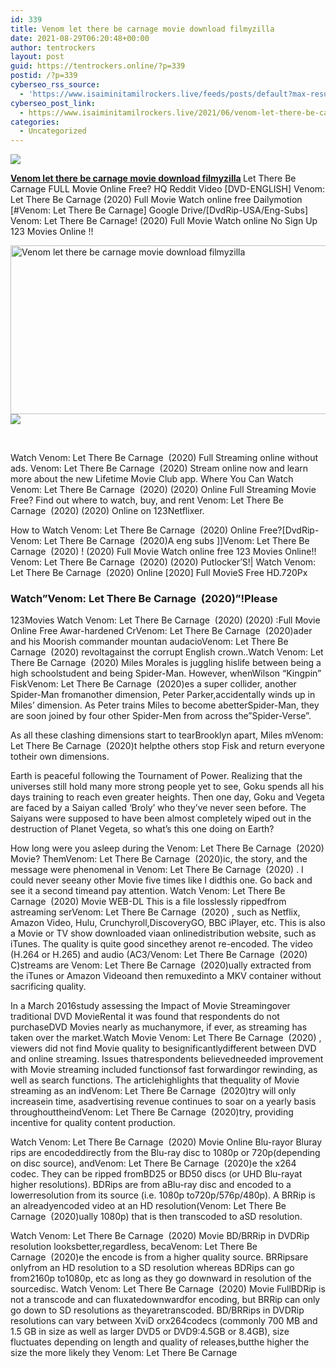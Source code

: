 ```yaml
---
id: 339
title: Venom let there be carnage movie download filmyzilla
date: 2021-08-29T06:20:48+00:00
author: tentrockers
layout: post
guid: https://tentrockers.online/?p=339
postid: /?p=339
cyberseo_rss_source:
  - 'https://www.isaiminitamilrockers.live/feeds/posts/default?max-results=150&start-index=1'
cyberseo_post_link:
  - https://www.isaiminitamilrockers.live/2021/06/venom-let-there-be-carnage-movie.html
categories:
  - Uncategorized
---
```

<div class="media_block">
  <img src="https://1.bp.blogspot.com/-ywUv0VgJUto/YNdDFLJ0-oI/AAAAAAAAA9U/KApkggn6xecoE1JjjiZ8lJ93gGtvvlSmACLcBGAsYHQ/s72-w539-h270-c/images-13-10.jpeg" class="media_thumbnail" />
</div>

<meta content="Venom let there be carnage movie download filmyzilla &nbsp; Let There Be Carnage FULL Movie Online Free? HQ Reddit Video [DVD-ENGLISH] Venom: Let..." name="twitter:description" />

  


<center>
</center>

**[Venom let there be carnage movie download filmyzilla](https://www.tamilrockers.co.nz/venom-2-let-there-be-carnage-full-movie-download-tamilrockers/)&nbsp;**<span face="&quot;Helvetica Neue&quot;, Verdana, Arial, &quot;ヒラギノ角ゴ Pro W3&quot;, &quot;Hiragino Kaku Gothic Pro&quot;, メイリオ, Meiryo, &quot;ＭＳ Ｐゴシック&quot;, &quot;ＭＳ ゴシック&quot;, &quot;Kozuka Gothic Pr6N&quot;, Osaka, &quot;MS PGothic&quot;, sans-serif">Let There Be Carnage FULL Movie Online Free? HQ Reddit Video [DVD-ENGLISH] Venom: Let There Be Carnage (2020) Full Movie Watch online free Dailymotion [#Venom: Let There Be Carnage] Google Drive/[DvdRip-USA/Eng-Subs] Venom: Let There Be Carnage! (2020) Full Movie Watch online No Sign Up 123 Movies Online !!</span>

<div class="separator">
  <a href="https://1.bp.blogspot.com/-ywUv0VgJUto/YNdDFLJ0-oI/AAAAAAAAA9U/KApkggn6xecoE1JjjiZ8lJ93gGtvvlSmACLcBGAsYHQ/s783/images-13-10.jpeg"><img loading="lazy" alt="Venom let there be carnage movie download filmyzilla" border="0" data-original-height="391" data-original-width="783" height="270" src="https://1.bp.blogspot.com/-ywUv0VgJUto/YNdDFLJ0-oI/AAAAAAAAA9U/KApkggn6xecoE1JjjiZ8lJ93gGtvvlSmACLcBGAsYHQ/w539-h270/images-13-10.jpeg" width="539" /></a>
</div>



<div class="separator">
  <a href="https://www.tamilrockers.co.nz/fast-and-furious-9-full-movie-download-in-tamilrockers/"><img border="0" data-original-height="250" data-original-width="300" src="https://1.bp.blogspot.com/-nfbzYVobUik/YMlpOerzdgI/AAAAAAAAA3Y/aAupsOUs_WMY6Lv7R1OtZhI6OqaRh-YAwCPcBGAYYCw/s0/e854879156f0849f3d27a89db88ed039.png" /></a>
</div>

<span face="&quot;Helvetica Neue&quot;, Verdana, Arial, &quot;ヒラギノ角ゴ Pro W3&quot;, &quot;Hiragino Kaku Gothic Pro&quot;, メイリオ, Meiryo, &quot;ＭＳ Ｐゴシック&quot;, &quot;ＭＳ ゴシック&quot;, &quot;Kozuka Gothic Pr6N&quot;, Osaka, &quot;MS PGothic&quot;, sans-serif"><br /></span>

<span face="&quot;Helvetica Neue&quot;, Verdana, Arial, &quot;ヒラギノ角ゴ Pro W3&quot;, &quot;Hiragino Kaku Gothic Pro&quot;, メイリオ, Meiryo, &quot;ＭＳ Ｐゴシック&quot;, &quot;ＭＳ ゴシック&quot;, &quot;Kozuka Gothic Pr6N&quot;, Osaka, &quot;MS PGothic&quot;, sans-serif">Watch Venom: Let There Be Carnage&nbsp;&nbsp;(2020) Full Streaming online without ads. Venom: Let There Be Carnage&nbsp;&nbsp;(2020) Stream online now and learn more about the new Lifetime Movie Club app. Where You Can Watch Venom: Let There Be Carnage&nbsp;&nbsp;(2020) (2020) Online Full Streaming Movie Free? Find out where to watch, buy, and rent Venom: Let There Be Carnage&nbsp;&nbsp;(2020) (2020) Online on 123Netflixer.</span>

<span face="&quot;Helvetica Neue&quot;, Verdana, Arial, &quot;ヒラギノ角ゴ Pro W3&quot;, &quot;Hiragino Kaku Gothic Pro&quot;, メイリオ, Meiryo, &quot;ＭＳ Ｐゴシック&quot;, &quot;ＭＳ ゴシック&quot;, &quot;Kozuka Gothic Pr6N&quot;, Osaka, &quot;MS PGothic&quot;, sans-serif">How to Watch Venom: Let There Be Carnage&nbsp;&nbsp;(2020) Online Free?[DvdRip-Venom: Let There Be Carnage&nbsp;&nbsp;(2020)A eng subs ]]Venom: Let There Be Carnage&nbsp;&nbsp;(2020) ! (2020) Full Movie Watch online free 123 Movies Online!! Venom: Let There Be Carnage&nbsp;&nbsp;(2020) (2020) Putlocker’S!| Watch Venom: Let There Be Carnage&nbsp;&nbsp;(2020) Online [2020] Full MovieS Free HD.720Px</span>

### **<span face="&quot;Helvetica Neue&quot;, Verdana, Arial, &quot;ヒラギノ角ゴ Pro W3&quot;, &quot;Hiragino Kaku Gothic Pro&quot;, メイリオ, Meiryo, &quot;ＭＳ Ｐゴシック&quot;, &quot;ＭＳ ゴシック&quot;, &quot;Kozuka Gothic Pr6N&quot;, Osaka, &quot;MS PGothic&quot;, sans-serif">Watch”Venom: Let There Be Carnage&nbsp;&nbsp;(2020)”!Please</span>**

<span face="&quot;Helvetica Neue&quot;, Verdana, Arial, &quot;ヒラギノ角ゴ Pro W3&quot;, &quot;Hiragino Kaku Gothic Pro&quot;, メイリオ, Meiryo, &quot;ＭＳ Ｐゴシック&quot;, &quot;ＭＳ ゴシック&quot;, &quot;Kozuka Gothic Pr6N&quot;, Osaka, &quot;MS PGothic&quot;, sans-serif">123Movies Watch Venom: Let There Be Carnage&nbsp;&nbsp;(2020) (2020) :Full Movie Online Free Awar-hardened CrVenom: Let There Be Carnage&nbsp;&nbsp;(2020)ader and his Moorish commander mountan audacioVenom: Let There Be Carnage&nbsp;&nbsp;(2020) revoltagainst the corrupt English crown..Watch Venom: Let There Be Carnage&nbsp;&nbsp;(2020) Miles Morales is juggling hislife between being a high schoolstudent and being Spider-Man. However, whenWilson “Kingpin” FiskVenom: Let There Be Carnage&nbsp;&nbsp;(2020)es a super collider, another Spider-Man fromanother dimension, Peter Parker,accidentally winds up in Miles’ dimension. As Peter trains Miles to become abetterSpider-Man, they are soon joined by four other Spider-Men from across the”Spider-Verse”.</span>

<span face="&quot;Helvetica Neue&quot;, Verdana, Arial, &quot;ヒラギノ角ゴ Pro W3&quot;, &quot;Hiragino Kaku Gothic Pro&quot;, メイリオ, Meiryo, &quot;ＭＳ Ｐゴシック&quot;, &quot;ＭＳ ゴシック&quot;, &quot;Kozuka Gothic Pr6N&quot;, Osaka, &quot;MS PGothic&quot;, sans-serif">As all these clashing dimensions start to tearBrooklyn apart, Miles mVenom: Let There Be Carnage&nbsp;&nbsp;(2020)t helpthe others stop Fisk and return everyone totheir own dimensions.</span>

<span face="&quot;Helvetica Neue&quot;, Verdana, Arial, &quot;ヒラギノ角ゴ Pro W3&quot;, &quot;Hiragino Kaku Gothic Pro&quot;, メイリオ, Meiryo, &quot;ＭＳ Ｐゴシック&quot;, &quot;ＭＳ ゴシック&quot;, &quot;Kozuka Gothic Pr6N&quot;, Osaka, &quot;MS PGothic&quot;, sans-serif">Earth is peaceful following the Tournament of Power. Realizing that the universes still hold many more strong people yet to see, Goku spends all his days training to reach even greater heights. Then one day, Goku and Vegeta are faced by a Saiyan called ‘Broly’ who they’ve never seen before. The Saiyans were supposed to have been almost completely wiped out in the destruction of Planet Vegeta, so what’s this one doing on Earth?</span>

<span face="&quot;Helvetica Neue&quot;, Verdana, Arial, &quot;ヒラギノ角ゴ Pro W3&quot;, &quot;Hiragino Kaku Gothic Pro&quot;, メイリオ, Meiryo, &quot;ＭＳ Ｐゴシック&quot;, &quot;ＭＳ ゴシック&quot;, &quot;Kozuka Gothic Pr6N&quot;, Osaka, &quot;MS PGothic&quot;, sans-serif">How long were you asleep during the Venom: Let There Be Carnage&nbsp;&nbsp;(2020) Movie? ThemVenom: Let There Be Carnage&nbsp;&nbsp;(2020)ic, the story, and the message were phenomenal in Venom: Let There Be Carnage&nbsp;&nbsp;(2020) . I could never seeany other Movie five times like I didthis one. Go back and see it a second timeand pay attention. Watch Venom: Let There Be Carnage&nbsp;&nbsp;(2020) Movie WEB-DL This is a file losslessly rippedfrom astreaming serVenom: Let There Be Carnage&nbsp;&nbsp;(2020) , such as Netflix, Amazon Video, Hulu, Crunchyroll,DiscoveryGO, BBC iPlayer, etc. This is also a Movie or TV show downloaded viaan onlinedistribution website, such as iTunes. The quality is quite good sincethey arenot re-encoded. The video (H.264 or H.265) and audio (AC3/Venom: Let There Be Carnage&nbsp;&nbsp;(2020) C)streams are Venom: Let There Be Carnage&nbsp;&nbsp;(2020)ually extracted from the iTunes or Amazon Videoand then remuxedinto a MKV container without sacrificing quality.</span>

<span face="&quot;Helvetica Neue&quot;, Verdana, Arial, &quot;ヒラギノ角ゴ Pro W3&quot;, &quot;Hiragino Kaku Gothic Pro&quot;, メイリオ, Meiryo, &quot;ＭＳ Ｐゴシック&quot;, &quot;ＭＳ ゴシック&quot;, &quot;Kozuka Gothic Pr6N&quot;, Osaka, &quot;MS PGothic&quot;, sans-serif">In a March 2016study assessing the Impact of Movie Streamingover traditional DVD MovieRental it was found that respondents do not purchaseDVD Movies nearly as muchanymore, if ever, as streaming has taken over the market.Watch Movie Venom: Let There Be Carnage&nbsp;&nbsp;(2020) , viewers did not find Movie quality to besignificantlydifferent between DVD and online streaming. Issues thatrespondents believedneeded improvement with Movie streaming included functionsof fast forwardingor rewinding, as well as search functions. The articlehighlights that thequality of Movie streaming as an indVenom: Let There Be Carnage&nbsp;&nbsp;(2020)try will only increasein time, asadvertising revenue continues to soar on a yearly basis throughouttheindVenom: Let There Be Carnage&nbsp;&nbsp;(2020)try, providing incentive for quality content production.</span>

<span face="&quot;Helvetica Neue&quot;, Verdana, Arial, &quot;ヒラギノ角ゴ Pro W3&quot;, &quot;Hiragino Kaku Gothic Pro&quot;, メイリオ, Meiryo, &quot;ＭＳ Ｐゴシック&quot;, &quot;ＭＳ ゴシック&quot;, &quot;Kozuka Gothic Pr6N&quot;, Osaka, &quot;MS PGothic&quot;, sans-serif">Watch Venom: Let There Be Carnage&nbsp;&nbsp;(2020) Movie Online Blu-rayor Bluray rips are encodeddirectly from the Blu-ray disc to 1080p or 720p(depending on disc source), andVenom: Let There Be Carnage&nbsp;&nbsp;(2020)e the x264 codec. They can be ripped fromBD25 or BD50 discs (or UHD Blu-rayat higher resolutions). BDRips are from aBlu-ray disc and encoded to a lowerresolution from its source (i.e. 1080p to720p/576p/480p). A BRRip is an alreadyencoded video at an HD resolution(Venom: Let There Be Carnage&nbsp;&nbsp;(2020)ually 1080p) that is then transcoded to aSD resolution.</span>

<span face="&quot;Helvetica Neue&quot;, Verdana, Arial, &quot;ヒラギノ角ゴ Pro W3&quot;, &quot;Hiragino Kaku Gothic Pro&quot;, メイリオ, Meiryo, &quot;ＭＳ Ｐゴシック&quot;, &quot;ＭＳ ゴシック&quot;, &quot;Kozuka Gothic Pr6N&quot;, Osaka, &quot;MS PGothic&quot;, sans-serif">Watch Venom: Let There Be Carnage&nbsp;&nbsp;(2020) Movie BD/BRRip in DVDRip resolution looksbetter,regardless, becaVenom: Let There Be Carnage&nbsp;&nbsp;(2020)e the encode is from a higher quality source. BRRipsare onlyfrom an HD resolution to a SD resolution whereas BDRips can go from2160p to1080p, etc as long as they go downward in resolution of the sourcedisc. Watch Venom: Let There Be Carnage&nbsp;&nbsp;(2020) Movie FullBDRip is not a transcode and can fluxatedownwardfor encoding, but BRRip can only go down to SD resolutions as theyaretranscoded. BD/BRRips in DVDRip resolutions can vary between XviD orx264codecs (commonly 700 MB and 1.5 GB in size as well as larger DVD5 or DVD9:4.5GB or 8.4GB), size fluctuates depending on length and quality of releases,butthe higher the size the more likely they Venom: Let There Be Carnage</span>

<center>
</center>